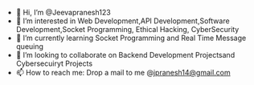 - 👋 Hi, I’m @Jeevapranesh123
- 👀 I’m interested in Web Development,API Development,Software Development,Socket Programming, Ethical Hacking, CyberSecurity
- 🌱 I’m currently learning Socket Programming and Real Time Message queuing
- 💞️ I’m looking to collaborate on Backend Development Projectsand Cybersecuiryt Projects
- 📫 How to reach me: Drop a mail to me @jpranesh14@gmail.com

<!---
Jeevapranesh123/Jeevapranesh123 is a ✨ special ✨ repository because its `README.md` (this file) appears on your GitHub profile.
You can click the Preview link to take a look at your changes.
--->
